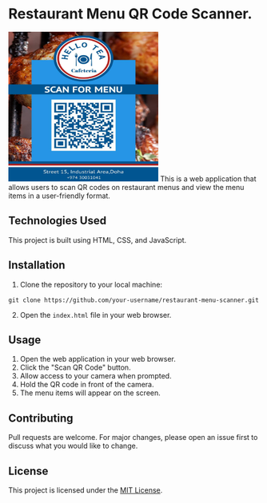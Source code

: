 # Restaurant Menu QR Code Scanner.
<img src='./menu-qr-code.jpg' alt='qr code' height=300 width=300/>
This is a web application that allows users to scan QR codes on restaurant menus and view the menu items in a user-friendly format.

## Technologies Used

This project is built using HTML, CSS, and JavaScript.

## Installation

1. Clone the repository to your local machine:
```
git clone https://github.com/your-username/restaurant-menu-scanner.git
```
2. Open the `index.html` file in your web browser.

## Usage

1. Open the web application in your web browser.
2. Click the "Scan QR Code" button.
3. Allow access to your camera when prompted.
4. Hold the QR code in front of the camera.
5. The menu items will appear on the screen.

## Contributing
Pull requests are welcome. For major changes, please open an issue first to discuss what you would like to change.
## License

This project is licensed under the [MIT License](https://opensource.org/licenses/MIT).
